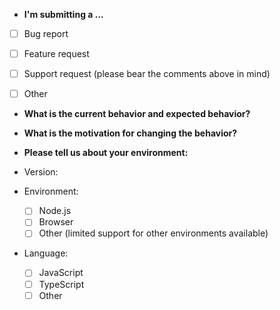 <!--

For general support, howto, coding and bundling questions, please use the Substrate & Polkadot StackExchange at https://substrate.stackexchange.com/ and get other ecosystem developers involved. This issues in this repository are meant for the tracking of feature requests and bug reports.

While all issues are looked at non-bug and non-features would take quite a bit longer to get to and may yield less than satisfactory responses in this format.

Additionally, please ensure you have done a search on the existing and closed issues before logging a new request. This saves time on all sides.

-->


* **I'm submitting a ...**

<!--- Try and classify your actual report -->

  - [ ] Bug report
  - [ ] Feature request
  - [ ] Support request (please bear the comments above in mind)
  - [ ] Other


* **What is the current behavior and expected behavior?**

<!--- If you're describing a bug, tell us what should happen -->
<!--- If you're suggesting a change/improvement, tell us how it should work -->


* **What is the motivation for changing the behavior?**

<!--- Not obligatory, but suggest a motivation for the request -->
<!--- or ideas how to implement the addition or change -->


* **Please tell us about your environment:**

<!--- Include as many relevant details about the environment you experienced the issue in -->
<!--- Also ensure that you have tested against the latest stable releases if a bug -->

  - Version:
  - Environment:

    - [ ] Node.js
    - [ ] Browser
    - [ ] Other (limited support for other environments available)

  - Language:

    - [ ] JavaScript
    - [ ] TypeScript
    - [ ] Other
